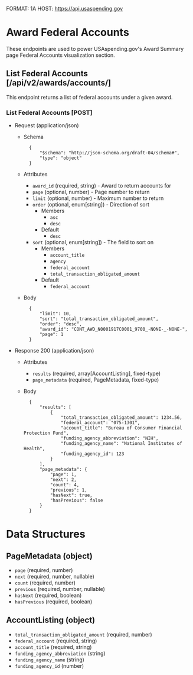 FORMAT: 1A
HOST: https://api.usaspending.gov

# Award Federal Accounts

These endpoints are used to power USAspending.gov's Award Summary page Federal Accounts visualization section.

## List Federal Accounts [/api/v2/awards/accounts/]

This endpoint returns a list of federal accounts under a given award.

### List Federal Accounts [POST]
+ Request (application/json)
    + Schema

            {
                "$schema": "http://json-schema.org/draft-04/schema#",
                "type": "object"
            }

    + Attributes
        + `award_id` (required, string) - Award to return accounts for
        + `page` (optional, number) - Page number to return
        + `limit` (optional, number) - Maximum number to return
        + `order` (optional, enum[string]) - Direction of sort
            + Members
                + `asc`
                + `desc`
            + Default
                + `desc`
        + `sort` (optional, enum[string]) - The field to sort on
            + Members
                + `account_title`
                + `agency`
                + `federal_account`
                + `total_transaction_obligated_amount`
            + Default
                + `federal_account`
    + Body

            {
                "limit": 10,
                "sort": "total_transaction_obligated_amount",
                "order": "desc",
                "award_id": "CONT_AWD_N0001917C0001_9700_-NONE-_-NONE-",
                "page": 1
            }

+ Response 200 (application/json)
    + Attributes
        + `results` (required, array[AccountListing], fixed-type)
        + `page_metadata` (required, PageMetadata, fixed-type)
    + Body

            {
                "results": [
                    {
                        "total_transaction_obligated_amount": 1234.56,
                        "federal_account": "075-1301",
                        "account_title": "Bureau of Consumer Financial Protection Fund",
                        "funding_agency_abbreviation": "NIH",
                        "funding_agency_name": "National Institutes of Health",
                        "funding_agency_id": 123
                    }
                ],
                "page_metadata": {
                    "page": 1,
                    "next": 2,
                    "count": 4,
                    "previous": 1,
                    "hasNext": true,
                    "hasPrevious": false
                }
            }


# Data Structures

## PageMetadata (object)
+ `page` (required, number)
+ `next` (required, number, nullable)
+ `count` (required, number)
+ `previous` (required, number, nullable)
+ `hasNext` (required, boolean)
+ `hasPrevious` (required, boolean)

## AccountListing (object)
+ `total_transaction_obligated_amount` (required, number)
+ `federal_account` (required, string)
+ `account_title` (required, string)
+ `funding_agency_abbreviation` (string)
+ `funding_agency_name` (string)
+ `funding_agency_id` (number)
